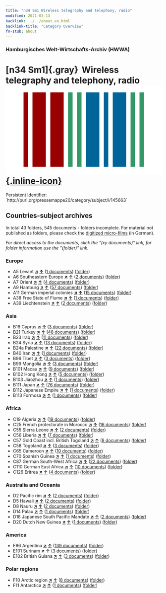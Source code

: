 ```yaml
---
title: "n34 Sm1 Wireless telegraphy and telephony, radio"
modified: 2021-03-13
backlink: ../../about.en.html
backlink-title: "Category Overview"
fn-stub: about
---
```


### Hamburgisches Welt-Wirtschafts-Archiv (HWWA)

# [n34 Sm1]{.gray}&#8201; Wireless telegraphy and telephony, radio &#160; [![Wikidata](/images/Wikidata-logo.svg "Wikidata"){.inline-icon}](http://www.wikidata.org/entity/Q104711247)

<div class="hint">Persistent Identifier: `http://purl.org/pressemappe20/category/subject/i/145663`</div>







## Countries-subject archives





In total 43 folders, 545 documents - folders incomplete.
For material not published as folders, please check the [digitized micro-films](/film/h1_sh.de.html) (in German).

_For direct access to the documents, click the "(xy documents)" link, for folder information use the "(folder)" link._



### Europe

- A5 Levant [**&nearr;**](../../../geo/i/140898/about.en.html "Levant (all folders)") [**&uarr;**](../../../geo/about.en.html#A5 "Country category system") (<a href="https://pm20.zbw.eu/iiifview/folder/sh/140898,145663" title="about: Levant : Wireless telegraphy and telephony, radio" target="_blank">1 documents</a>) ([folder](../../../../folder/sh/1408xx/140898/1456xx/145663/about.en.html))
- A6 Southeastern Europe [**&nearr;**](../../../geo/i/140900/about.en.html "Southeastern Europe (all folders)") [**&uarr;**](../../../geo/about.en.html#A6 "Country category system") (<a href="https://pm20.zbw.eu/iiifview/folder/sh/140900,145663" title="about: Southeastern Europe : Wireless telegraphy and telephony, radio" target="_blank">2 documents</a>) ([folder](../../../../folder/sh/1409xx/140900/1456xx/145663/about.en.html))
- A7 Orient [**&nearr;**](../../../geo/i/140902/about.en.html "Orient (all folders)") [**&uarr;**](../../../geo/about.en.html#A7 "Country category system") (<a href="https://pm20.zbw.eu/iiifview/folder/sh/140902,145663" title="about: Orient : Wireless telegraphy and telephony, radio" target="_blank">4 documents</a>) ([folder](../../../../folder/sh/1409xx/140902/1456xx/145663/about.en.html))
- A9 Hamburg [**&nearr;**](../../../geo/i/140905/about.en.html "Hamburg (all folders)") [**&uarr;**](../../../geo/about.en.html#A9 "Country category system") (<a href="https://pm20.zbw.eu/iiifview/folder/sh/140905,145663" title="about: Hamburg : Wireless telegraphy and telephony, radio" target="_blank">57 documents</a>) ([folder](../../../../folder/sh/1409xx/140905/1456xx/145663/about.en.html))
- A11 German imperial colonies [**&nearr;**](../../../geo/i/140960/about.en.html "German imperial colonies (all folders)") [**&uarr;**](../../../geo/about.en.html#A11 "Country category system") (<a href="https://pm20.zbw.eu/iiifview/folder/sh/140960,145663" title="about: German imperial colonies : Wireless telegraphy and telephony, radio" target="_blank">15 documents</a>) ([folder](../../../../folder/sh/1409xx/140960/1456xx/145663/about.en.html))
- A38 Free State of Fiume [**&nearr;**](../../../geo/i/141014/about.en.html "Free State of Fiume (all folders)") [**&uarr;**](../../../geo/about.en.html#A38 "Country category system") (<a href="https://pm20.zbw.eu/iiifview/folder/sh/141014,145663" title="about: Free State of Fiume : Wireless telegraphy and telephony, radio" target="_blank">1 documents</a>) ([folder](../../../../folder/sh/1410xx/141014/1456xx/145663/about.en.html))
- A39 Liechtenstein [**&nearr;**](../../../geo/i/141016/about.en.html "Liechtenstein (all folders)") [**&uarr;**](../../../geo/about.en.html#A39 "Country category system") (<a href="https://pm20.zbw.eu/iiifview/folder/sh/141016,145663" title="about: Liechtenstein : Wireless telegraphy and telephony, radio" target="_blank">2 documents</a>) ([folder](../../../../folder/sh/1410xx/141016/1456xx/145663/about.en.html))

### Asia

- B18 Cyprus [**&nearr;**](../../../geo/i/141079/about.en.html "Cyprus (all folders)") [**&uarr;**](../../../geo/about.en.html#B18 "Country category system") (<a href="https://pm20.zbw.eu/iiifview/folder/sh/141079,145663" title="about: Cyprus : Wireless telegraphy and telephony, radio" target="_blank">3 documents</a>) ([folder](../../../../folder/sh/1410xx/141079/1456xx/145663/about.en.html))
- B21 Turkey [**&nearr;**](../../../geo/i/141111/about.en.html "Turkey (all folders)") [**&uarr;**](../../../geo/about.en.html#B21 "Country category system") (<a href="https://pm20.zbw.eu/iiifview/folder/sh/141111,145663" title="about: Turkey : Wireless telegraphy and telephony, radio" target="_blank">48 documents</a>) ([folder](../../../../folder/sh/1411xx/141111/1456xx/145663/about.en.html))
- B23 Iraq [**&nearr;**](../../../geo/i/141113/about.en.html "Iraq (all folders)") [**&uarr;**](../../../geo/about.en.html#B23 "Country category system") (<a href="https://pm20.zbw.eu/iiifview/folder/sh/141113,145663" title="about: Iraq : Wireless telegraphy and telephony, radio" target="_blank">11 documents</a>) ([folder](../../../../folder/sh/1411xx/141113/1456xx/145663/about.en.html))
- B24 Syria [**&nearr;**](../../../geo/i/141114/about.en.html "Syria (all folders)") [**&uarr;**](../../../geo/about.en.html#B24 "Country category system") (<a href="https://pm20.zbw.eu/iiifview/folder/sh/141114,145663" title="about: Syria : Wireless telegraphy and telephony, radio" target="_blank">13 documents</a>) ([folder](../../../../folder/sh/1411xx/141114/1456xx/145663/about.en.html))
- B24a Palestine [**&nearr;**](../../../geo/i/141115/about.en.html "Palestine (all folders)") [**&uarr;**](../../../geo/about.en.html#B24a "Country category system") (<a href="https://pm20.zbw.eu/iiifview/folder/sh/141115,145663" title="about: Palestine : Wireless telegraphy and telephony, radio" target="_blank">22 documents</a>) ([folder](../../../../folder/sh/1411xx/141115/1456xx/145663/about.en.html))
- B40 Iran [**&nearr;**](../../../geo/i/141186/about.en.html "Iran (all folders)") [**&uarr;**](../../../geo/about.en.html#B40 "Country category system") (<a href="https://pm20.zbw.eu/iiifview/folder/sh/141186,145663" title="about: Iran : Wireless telegraphy and telephony, radio" target="_blank">1 documents</a>) ([folder](../../../../folder/sh/1411xx/141186/1456xx/145663/about.en.html))
- B96 Tibet [**&nearr;**](../../../geo/i/141259/about.en.html "Tibet (all folders)") [**&uarr;**](../../../geo/about.en.html#B96 "Country category system") (<a href="https://pm20.zbw.eu/iiifview/folder/sh/141259,145663" title="about: Tibet : Wireless telegraphy and telephony, radio" target="_blank">3 documents</a>) ([folder](../../../../folder/sh/1412xx/141259/1456xx/145663/about.en.html))
- B99 Mongolia [**&nearr;**](../../../geo/i/141261/about.en.html "Mongolia (all folders)") [**&uarr;**](../../../geo/about.en.html#B99 "Country category system") (<a href="https://pm20.zbw.eu/iiifview/folder/sh/141261,145663" title="about: Mongolia : Wireless telegraphy and telephony, radio" target="_blank">3 documents</a>) ([folder](../../../../folder/sh/1412xx/141261/1456xx/145663/about.en.html))
- B101 Macau [**&nearr;**](../../../geo/i/141267/about.en.html "Macau (all folders)") [**&uarr;**](../../../geo/about.en.html#B101 "Country category system") (<a href="https://pm20.zbw.eu/iiifview/folder/sh/141267,145663" title="about: Macau : Wireless telegraphy and telephony, radio" target="_blank">9 documents</a>) ([folder](../../../../folder/sh/1412xx/141267/1456xx/145663/about.en.html))
- B102 Hong Kong [**&nearr;**](../../../geo/i/141268/about.en.html "Hong Kong (all folders)") [**&uarr;**](../../../geo/about.en.html#B102 "Country category system") (<a href="https://pm20.zbw.eu/iiifview/folder/sh/141268,145663" title="about: Hong Kong : Wireless telegraphy and telephony, radio" target="_blank">5 documents</a>) ([folder](../../../../folder/sh/1412xx/141268/1456xx/145663/about.en.html))
- B103 Jiaozhou [**&nearr;**](../../../geo/i/126163/about.en.html "Jiaozhou (all folders)") [**&uarr;**](../../../geo/about.en.html#B103 "Country category system") (<a href="https://pm20.zbw.eu/iiifview/folder/sh/126163,145663" title="about: Jiaozhou : Wireless telegraphy and telephony, radio" target="_blank">1 documents</a>) ([folder](../../../../folder/sh/1261xx/126163/1456xx/145663/about.en.html))
- B111 Japan [**&nearr;**](../../../geo/i/141272/about.en.html "Japan (all folders)") [**&uarr;**](../../../geo/about.en.html#B111 "Country category system") (<a href="https://pm20.zbw.eu/iiifview/folder/sh/141272,145663" title="about: Japan : Wireless telegraphy and telephony, radio" target="_blank">76 documents</a>) ([folder](../../../../folder/sh/1412xx/141272/1456xx/145663/about.en.html))
- B112 Japanese Empire [**&nearr;**](../../../geo/i/141273/about.en.html "Japanese Empire (all folders)") [**&uarr;**](../../../geo/about.en.html#B112 "Country category system") (<a href="https://pm20.zbw.eu/iiifview/folder/sh/141273,145663" title="about: Japanese Empire : Wireless telegraphy and telephony, radio" target="_blank">1 documents</a>) ([folder](../../../../folder/sh/1412xx/141273/1456xx/145663/about.en.html))
- B113 Formosa [**&nearr;**](../../../geo/i/141274/about.en.html "Formosa (all folders)") [**&uarr;**](../../../geo/about.en.html#B113 "Country category system") (<a href="https://pm20.zbw.eu/iiifview/folder/sh/141274,145663" title="about: Formosa : Wireless telegraphy and telephony, radio" target="_blank">1 documents</a>) ([folder](../../../../folder/sh/1412xx/141274/1456xx/145663/about.en.html))

### Africa

- C19 Algeria [**&nearr;**](../../../geo/i/141354/about.en.html "Algeria (all folders)") [**&uarr;**](../../../geo/about.en.html#C19 "Country category system") (<a href="https://pm20.zbw.eu/iiifview/folder/sh/141354,145663" title="about: Algeria : Wireless telegraphy and telephony, radio" target="_blank">19 documents</a>) ([folder](../../../../folder/sh/1413xx/141354/1456xx/145663/about.en.html))
- C25 French protectorate in Morocco [**&nearr;**](../../../geo/i/141358/about.en.html "French protectorate in Morocco (all folders)") [**&uarr;**](../../../geo/about.en.html#C25 "Country category system") (<a href="https://pm20.zbw.eu/iiifview/folder/sh/141358,145663" title="about: French protectorate in Morocco : Wireless telegraphy and telephony, radio" target="_blank">16 documents</a>) ([folder](../../../../folder/sh/1413xx/141358/1456xx/145663/about.en.html))
- C55 Sierra Leone [**&nearr;**](../../../geo/i/141404/about.en.html "Sierra Leone (all folders)") [**&uarr;**](../../../geo/about.en.html#C55 "Country category system") (<a href="https://pm20.zbw.eu/iiifview/folder/sh/141404,145663" title="about: Sierra Leone : Wireless telegraphy and telephony, radio" target="_blank">2 documents</a>) ([folder](../../../../folder/sh/1414xx/141404/1456xx/145663/about.en.html))
- C56 Liberia [**&nearr;**](../../../geo/i/141405/about.en.html "Liberia (all folders)") [**&uarr;**](../../../geo/about.en.html#C56 "Country category system") (<a href="https://pm20.zbw.eu/iiifview/folder/sh/141405,145663" title="about: Liberia : Wireless telegraphy and telephony, radio" target="_blank">7 documents</a>) ([folder](../../../../folder/sh/1414xx/141405/1456xx/145663/about.en.html))
- C57 Gold Coast incl. British Togoland [**&nearr;**](../../../geo/i/141406/about.en.html "Gold Coast incl. British Togoland (all folders)") [**&uarr;**](../../../geo/about.en.html#C57 "Country category system") (<a href="https://pm20.zbw.eu/iiifview/folder/sh/141406,145663" title="about: Gold Coast incl. British Togoland : Wireless telegraphy and telephony, radio" target="_blank">8 documents</a>) ([folder](../../../../folder/sh/1414xx/141406/1456xx/145663/about.en.html))
- C58 Togoland [**&nearr;**](../../../geo/i/141408/about.en.html "Togoland (all folders)") [**&uarr;**](../../../geo/about.en.html#C58 "Country category system") (<a href="https://pm20.zbw.eu/iiifview/folder/sh/141408,145663" title="about: Togoland : Wireless telegraphy and telephony, radio" target="_blank">3 documents</a>) ([folder](../../../../folder/sh/1414xx/141408/1456xx/145663/about.en.html))
- C65 Cameroon [**&nearr;**](../../../geo/i/141410/about.en.html "Cameroon (all folders)") [**&uarr;**](../../../geo/about.en.html#C65 "Country category system") (<a href="https://pm20.zbw.eu/iiifview/folder/sh/141410,145663" title="about: Cameroon : Wireless telegraphy and telephony, radio" target="_blank">10 documents</a>) ([folder](../../../../folder/sh/1414xx/141410/1456xx/145663/about.en.html))
- C70 Spanish Guinea [**&nearr;**](../../../geo/i/141412/about.en.html "Spanish Guinea (all folders)") [**&uarr;**](../../../geo/about.en.html#C70 "Country category system") (<a href="https://pm20.zbw.eu/iiifview/folder/sh/141412,145663" title="about: Spanish Guinea : Wireless telegraphy and telephony, radio" target="_blank">1 documents</a>) ([folder](../../../../folder/sh/1414xx/141412/1456xx/145663/about.en.html))
- C87 German South-West Africa [**&nearr;**](../../../geo/i/141450/about.en.html "German South-West Africa (all folders)") [**&uarr;**](../../../geo/about.en.html#C87 "Country category system") (<a href="https://pm20.zbw.eu/iiifview/folder/sh/141450,145663" title="about: German South-West Africa : Wireless telegraphy and telephony, radio" target="_blank">22 documents</a>) ([folder](../../../../folder/sh/1414xx/141450/1456xx/145663/about.en.html))
- C110 German East Africa [**&nearr;**](../../../geo/i/141471/about.en.html "German East Africa (all folders)") [**&uarr;**](../../../geo/about.en.html#C110 "Country category system") (<a href="https://pm20.zbw.eu/iiifview/folder/sh/141471,145663" title="about: German East Africa : Wireless telegraphy and telephony, radio" target="_blank">10 documents</a>) ([folder](../../../../folder/sh/1414xx/141471/1456xx/145663/about.en.html))
- C126 Eritrea [**&nearr;**](../../../geo/i/141483/about.en.html "Eritrea (all folders)") [**&uarr;**](../../../geo/about.en.html#C126 "Country category system") (<a href="https://pm20.zbw.eu/iiifview/folder/sh/141483,145663" title="about: Eritrea : Wireless telegraphy and telephony, radio" target="_blank">4 documents</a>) ([folder](../../../../folder/sh/1414xx/141483/1456xx/145663/about.en.html))

### Australia and Oceania

- D2 Pacific rim [**&nearr;**](../../../geo/i/141593/about.en.html "Pacific rim (all folders)") [**&uarr;**](../../../geo/about.en.html#D2 "Country category system") (<a href="https://pm20.zbw.eu/iiifview/folder/sh/141593,145663" title="about: Pacific rim : Wireless telegraphy and telephony, radio" target="_blank">2 documents</a>) ([folder](../../../../folder/sh/1415xx/141593/1456xx/145663/about.en.html))
- D5 Hawaii [**&nearr;**](../../../geo/i/141595/about.en.html "Hawaii (all folders)") [**&uarr;**](../../../geo/about.en.html#D5 "Country category system") (<a href="https://pm20.zbw.eu/iiifview/folder/sh/141595,145663" title="about: Hawaii : Wireless telegraphy and telephony, radio" target="_blank">2 documents</a>) ([folder](../../../../folder/sh/1415xx/141595/1456xx/145663/about.en.html))
- D8 Nauru [**&nearr;**](../../../geo/i/141599/about.en.html "Nauru (all folders)") [**&uarr;**](../../../geo/about.en.html#D8 "Country category system") (<a href="https://pm20.zbw.eu/iiifview/folder/sh/141599,145663" title="about: Nauru : Wireless telegraphy and telephony, radio" target="_blank">2 documents</a>) ([folder](../../../../folder/sh/1415xx/141599/1456xx/145663/about.en.html))
- D14 Palau [**&nearr;**](../../../geo/i/141614/about.en.html "Palau (all folders)") [**&uarr;**](../../../geo/about.en.html#D14 "Country category system") (<a href="https://pm20.zbw.eu/iiifview/folder/sh/141614,145663" title="about: Palau : Wireless telegraphy and telephony, radio" target="_blank">1 documents</a>) ([folder](../../../../folder/sh/1416xx/141614/1456xx/145663/about.en.html))
- D18 Japanese South Pacific Mandate [**&nearr;**](../../../geo/i/141618/about.en.html "Japanese South Pacific Mandate (all folders)") [**&uarr;**](../../../geo/about.en.html#D18 "Country category system") (<a href="https://pm20.zbw.eu/iiifview/folder/sh/141618,145663" title="about: Japanese South Pacific Mandate : Wireless telegraphy and telephony, radio" target="_blank">2 documents</a>) ([folder](../../../../folder/sh/1416xx/141618/1456xx/145663/about.en.html))
- D20 Dutch New Guinea [**&nearr;**](../../../geo/i/141619/about.en.html "Dutch New Guinea (all folders)") [**&uarr;**](../../../geo/about.en.html#D20 "Country category system") (<a href="https://pm20.zbw.eu/iiifview/folder/sh/141619,145663" title="about: Dutch New Guinea : Wireless telegraphy and telephony, radio" target="_blank">1 documents</a>) ([folder](../../../../folder/sh/1416xx/141619/1456xx/145663/about.en.html))

### America

- E86 Argentina [**&nearr;**](../../../geo/i/141692/about.en.html "Argentina (all folders)") [**&uarr;**](../../../geo/about.en.html#E86 "Country category system") (<a href="https://pm20.zbw.eu/iiifview/folder/sh/141692,145663" title="about: Argentina : Wireless telegraphy and telephony, radio" target="_blank">139 documents</a>) ([folder](../../../../folder/sh/1416xx/141692/1456xx/145663/about.en.html))
- E101 Surinam [**&nearr;**](../../../geo/i/141699/about.en.html "Surinam (all folders)") [**&uarr;**](../../../geo/about.en.html#E101 "Country category system") (<a href="https://pm20.zbw.eu/iiifview/folder/sh/141699,145663" title="about: Surinam : Wireless telegraphy and telephony, radio" target="_blank">3 documents</a>) ([folder](../../../../folder/sh/1416xx/141699/1456xx/145663/about.en.html))
- E102 British Guiana [**&nearr;**](../../../geo/i/141700/about.en.html "British Guiana (all folders)") [**&uarr;**](../../../geo/about.en.html#E102 "Country category system") (<a href="https://pm20.zbw.eu/iiifview/folder/sh/141700,145663" title="about: British Guiana : Wireless telegraphy and telephony, radio" target="_blank">3 documents</a>) ([folder](../../../../folder/sh/1417xx/141700/1456xx/145663/about.en.html))

### Polar regions

- F10 Arctic region [**&nearr;**](../../../geo/i/141702/about.en.html "Arctic region (all folders)") [**&uarr;**](../../../geo/about.en.html#F10 "Country category system") (<a href="https://pm20.zbw.eu/iiifview/folder/sh/141702,145663" title="about: Arctic region : Wireless telegraphy and telephony, radio" target="_blank">8 documents</a>) ([folder](../../../../folder/sh/1417xx/141702/1456xx/145663/about.en.html))
- F11 Antarctica [**&nearr;**](../../../geo/i/141703/about.en.html "Antarctica (all folders)") [**&uarr;**](../../../geo/about.en.html#F11 "Country category system") (<a href="https://pm20.zbw.eu/iiifview/folder/sh/141703,145663" title="about: Antarctica : Wireless telegraphy and telephony, radio" target="_blank">1 documents</a>) ([folder](../../../../folder/sh/1417xx/141703/1456xx/145663/about.en.html))








